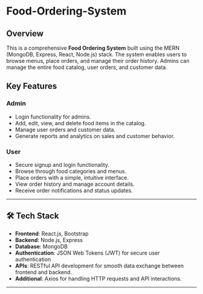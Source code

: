 # Food-Ordering-System

## Overview
This is a comprehensive **Food Ordering System** built using the MERN (MongoDB, Express, React, Node.js) stack. The system enables users to browse menus, place orders, and manage their order history. Admins can manage the entire food catalog, user orders, and customer data.

## Key Features
### Admin
- Login functionality for admins.
- Add, edit, view, and delete food items in the catalog.
- Manage user orders and customer data.
- Generate reports and analytics on sales and customer behavior.

### User
- Secure signup and login functionality.
- Browse through food categories and menus.
- Place orders with a simple, intuitive interface.
- View order history and manage account details.
- Receive order notifications and status updates.



---

## 🛠️ Tech Stack
- **Frontend**: React.js, Bootstrap
- **Backend**: Node.js, Express
- **Database**: MongoDB
- **Authentication**: JSON Web Tokens (JWT) for secure user authentication
- **APIs**: RESTful API development for smooth data exchange between frontend and backend.
- **Additional**: Axios for handling HTTP requests and API interactions.

---


